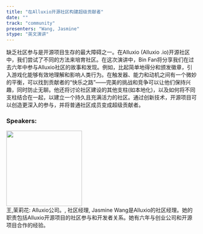 ```yaml
---
title: "在Alluxio开源社区构建超级贡献者"
date: "" 
track: "community"
presenters: "Wang, Jasmine"
stype: "英文演讲"
---
```

缺乏社区参与是开源项目生存的最大障碍之一。在Alluxio (Alluxio .io)开源社区中，我们尝试了不同的方法来培育社区。在这次演讲中，Bin Fan将分享我们在过去六年中参与Alluxio社区的故事和发现。例如，比起简单地得分和颁发徽章，引入游戏化能够有效地理解和影响人类行为。在触发器、能力和动机之间有一个微妙的平衡，可以找到贡献者的“快乐之路”——完美的挑战和竞争可以让他们保持兴趣，同时防止无聊。他还将讨论社区建设的其他支柱(如本地化)，以及如何将不同支柱结合在一起，以建立一个持久且充满活力的社区。通过创新技术，开源项目可以创造更深入的参与，并将普通社区成员变成超级贡献者。
 ### Speakers: 
 <img src="images/speaker/1149.png" width="200" /><br>王,茉莉花: Alluxio公司。, 社区经理, Jasmine Wang是Alluxio的社区经理。她的职责包括Alluxio开源项目的社区参与和开发者关系。她有六年与创业公司和开源项目合作的经验。
 